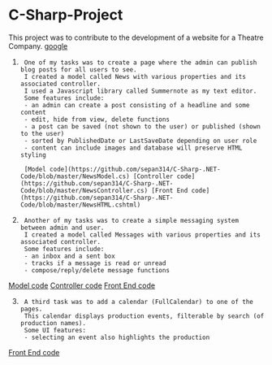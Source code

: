 # C-Sharp-Project

This project was to contribute to the development of a website for a Theatre Company. [google](https://google.com)


1.      One of my tasks was to create a page where the admin can publish blog posts for all users to see.
        I created a model called News with various properties and its associated controller. 
        I used a Javascript library called Summernote as my text editor. 
        Some features include: 
        - an admin can create a post consisting of a headline and some content
        - edit, hide from view, delete functions
        - a post can be saved (not shown to the user) or published (shown to the user) 
        - sorted by PublishedDate or LastSaveDate depending on user role
        - content can include images and database will preserve HTML styling

        [Model code](https://github.com/sepan314/C-Sharp-.NET-Code/blob/master/NewsModel.cs) [Controller code](https://github.com/sepan314/C-Sharp-.NET-                   Code/blob/master/NewsController.cs) [Front End code](https://github.com/sepan314/C-Sharp-.NET-Code/blob/master/NewsHTML.cshtml)


2.      Another of my tasks was to create a simple messaging system between admin and user.
        I created a model called Messages with various properties and its associated controller. 
        Some features include:
        - an inbox and a sent box
        - tracks if a message is read or unread
        - compose/reply/delete message functions
        
[Model code](https://github.com/sepan314/C-Sharp-.NET-Code/blob/master/MsgModel.cs) [Controller code](https://github.com/sepan314/C-Sharp-.NET-Code/blob/master/MsgController.cs) [Front End code](https://github.com/sepan314/C-Sharp-.NET-Code/blob/master/MsgHTML.cshtml)


3.      A third task was to add a calendar (FullCalendar) to one of the pages. 
        This calendar displays production events, filterable by search (of production names).
        Some UI features:
        - selecting an event also highlights the production
        
[Front End code](https://github.com/sepan314/C-Sharp-.NET-Code/blob/master/CalendarHTML.cshtml)
